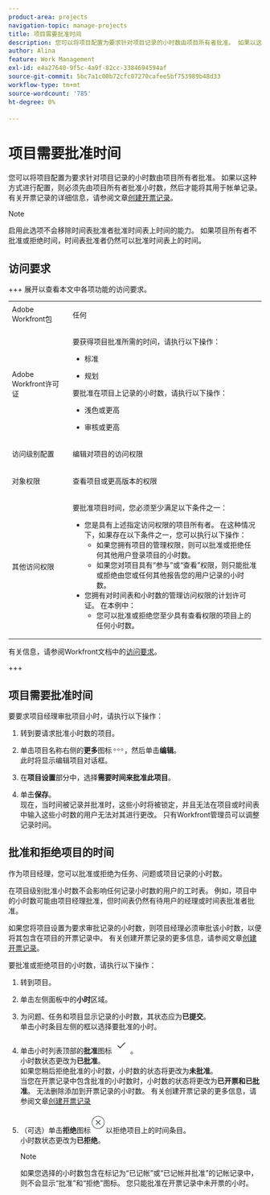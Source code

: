 ```yaml
---
product-area: projects
navigation-topic: manage-projects
title: 项目需要批准时间
description: 您可以将项目配置为要求针对项目记录的小时数由项目所有者批准。 如果以这种方式进行配置，则必须先由项目所有者批准小时数，然后才能将其用于帐单记录。
author: Alina
feature: Work Management
exl-id: e4a27640-9f5c-4a9f-82cc-3384694594af
source-git-commit: 5bc7a1c00b72cfc07270cafee5bf753989b48d33
workflow-type: tm+mt
source-wordcount: '785'
ht-degree: 0%

---
```


# 项目需要批准时间

<!--audited: 08/2024-->

您可以将项目配置为要求针对项目记录的小时数由项目所有者批准。 如果以这种方式进行配置，则必须先由项目所有者批准小时数，然后才能将其用于帐单记录。\
有关开票记录的详细信息，请参阅文章[创建开票记录](../../../manage-work/projects/project-finances/create-billing-records.md)。

>[!NOTE]
>
>启用此选项不会移除时间表批准者批准时间表上时间的能力。 如果项目所有者不批准或拒绝时间，时间表批准者仍然可以批准时间表上的时间。

## 访问要求

+++ 展开以查看本文中各项功能的访问要求。 

<table style="table-layout:auto"> 
 <col> 
 <col> 
 <tbody> 
  <tr> 
   <td role="rowheader">Adobe Workfront包</td> 
   <td> <p>任何</p> </td> 
  </tr> 
  <tr> 
   <td role="rowheader">Adobe Workfront许可证</td> 
   <td> <p>要获得项目批准所需的时间，请执行以下操作：</p>
   <ul><li><p>标准</p></li>
   <li><p>规划</p></li></ul>

<p>要批准在项目上记录的小时数，请执行以下操作：</p>
   <ul><li><p>浅色或更高</p></li>
   <li><p>审核或更高</p></li>
    </td> 
  </tr> 
  <tr> 
   <td role="rowheader">访问级别配置</td> 
   <td> <p>编辑对项目的访问权限</p>  </td> 
  </tr> 
  <tr> 
   <td role="rowheader">对象权限</td> 
   <td> <p>查看项目或更高版本的权限</p>
  </tr> 
  <tr> 
   <td role="rowheader">其他访问权限</td> 
   <td> <p>要批准项目时间，您必须至少满足以下条件之一：</p> 
    <ul> 
     <li>您是具有上述指定访问权限的项目所有者。 在这种情况下，如果存在以下条件之一，您可以执行以下操作： 
      <ul>
       <li>如果您拥有项目的管理权限，则可以批准或拒绝任何其他用户登录项目的小时数。</li>
       <li> 如果您对项目具有“参与”或“查看”权限，则只能批准或拒绝由您或任何其他报告您的用户记录的小时数。<br></li>
      </ul></li> 
     <li>您拥有对时间表和小时数的管理访问权限的计划许可证。 在本例中：
      <ul>
       <li>您可以批准或拒绝您至少具有查看权限的项目上的任何小时数。 </li>
      </ul></li> 
    </ul> </td> 
  </tr> 
 </tbody> 
</table>

有关信息，请参阅Workfront文档中的[访问要求](/help/quicksilver/administration-and-setup/add-users/access-levels-and-object-permissions/access-level-requirements-in-documentation.md)。

+++

<!--Old:

<table style="table-layout:auto"> 
 <col> 
 <col> 
 <tbody> 
  <tr> 
   <td role="rowheader">Adobe Workfront plan*</td> 
   <td> <p>Any</p> </td> 
  </tr> 
  <tr> 
   <td role="rowheader">Adobe Workfront license*</td> 
   <td> <p>To require time to be approved on the project:</p>
   <ul><li>New: Standard</li>
   <li>Current: Plan</li></ul>
   
   <p>To approve hours logged on a project:</p>
   <ul><li>New: Light or higher</li>
   <li>Review or higher</li>
    </td> 
  </tr> 
  <tr> 
   <td role="rowheader">Access level configurations*</td> 
   <td> <p>Edit access to Projects or higher</p>  </td> 
  </tr> 
  <tr> 
   <td role="rowheader">Object permissions</td> 
   <td> <p>View permissions to the project or higher</p>
  </tr> 
  <tr> 
   <td role="rowheader">Additional access</td> 
   <td> <p>You must meet at least one of the following conditions to approve time on a project:</p> 
    <ul> 
     <li>You are the Project Owner with the access and permissions specified above. In this case, you can do the following if one of the conditions below exists: 
      <ul>
       <li>If you have Manage permissions on the project, you can approve or reject hours logged on the project by any other user.</li>
       <li> If you have Contribute or View access to the project you will be able to approve or reject only the hours logged by you or any other user that reports you.<br></li>
      </ul></li> 
     <li>You have a Plan license with administrative access to Timesheets &amp; Hours. In this case:
      <ul>
       <li>You can approve or reject any hours on the projects you have at least permissions to View. </li>
      </ul></li> 
    </ul> </td> 
  </tr> 
 </tbody> 
</table>-->

## 项目需要批准时间

要要求项目经理审批项目小时，请执行以下操作：

1. 转到要请求批准小时数的项目。
1. 单击项目名称右侧的&#x200B;**更多**&#x200B;图标![更多图标](assets/more-icon.png)，然后单击&#x200B;**编辑**。\
   此时将显示编辑项目对话框。

1. 在&#x200B;**项目设置**&#x200B;部分中，选择&#x200B;**需要时间来批准此项目**。
1. 单击&#x200B;**保存**。\
   现在，当时间被记录并批准时，这些小时将被锁定，并且无法在项目或时间表中输入这些小时数的用户无法对其进行更改。 只有Workfront管理员可以调整记录时间。

## 批准和拒绝项目的时间

作为项目经理，您可以批准或拒绝为任务、问题或项目记录的小时数。

在项目级别批准小时数不会影响任何记录小时数的用户的工时表。 例如，项目中的小时数可能由项目经理批准，但时间表仍然有待用户的经理或时间表批准者批准。

如果您将项目设置为要求审批记录的小时数，则项目经理必须审批该小时数，以便将其包含在项目的开票记录中。 有关创建开票记录的更多信息，请参阅文章[创建开票记录](../../../manage-work/projects/project-finances/create-billing-records.md)。

要批准或拒绝项目的小时数，请执行以下操作：

1. 转到项目。
1. 单击左侧面板中的&#x200B;**小时**&#x200B;区域。

1. 为问题、任务和项目显示记录的小时数，其状态应为&#x200B;**已提交**。\
   单击小时条目左侧的框以选择要批准的小时。

1. 单击小时列表顶部的&#x200B;**批准**&#x200B;图标![](assets/approve-hours-icon.png)。\
   小时数状态更改为&#x200B;**已批准**。\
   如果您稍后拒绝批准的小时数，小时数的状态将更改为&#x200B;**未批准**。\
   当您在开票记录中包含批准的小时数时，小时数的状态将更改为&#x200B;**已开票和已批准**。 无法删除添加到开票记录的小时数。 有关创建开票记录的更多信息，请参阅文章[创建开票记录](../../../manage-work/projects/project-finances/create-billing-records.md)

1. （可选）单击&#x200B;**拒绝**&#x200B;图标![](assets/reject-hours-icon.png)以拒绝项目上的时间条目。\
   小时数状态更改为&#x200B;**已拒绝**。

   >[!NOTE]
   >
   >   如果您选择的小时数包含在标记为“已记帐”或“已记帐并批准”的记帐记录中，则不会显示“批准”和“拒绝”图标。 您只能批准在开票记录中未开票的小时。

